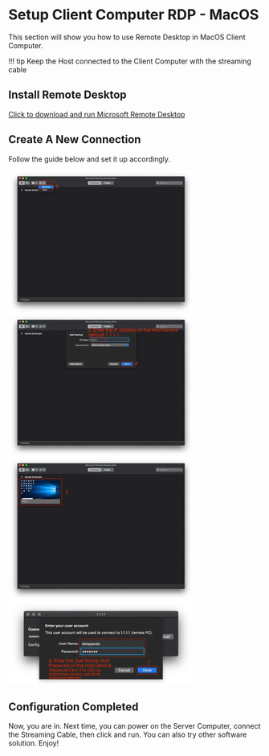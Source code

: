 # Setup Client Computer RDP - MacOS

This section will show you how to use Remote Desktop in MacOS Client Computer.

!!! tip
    Keep the Host connected to the Client Computer with the streaming cable

## Install Remote Desktop

[Click to download and run Microsoft Remote Desktop](https://rink.hockeyapp.net/apps/5e0c144289a51fca2d3bfa39ce7f2b06/)

## Create A New Connection

Follow the guide below and set it up accordingly.

![mac_rdp](../../assets/streaming_cable_resources/mac_rdp_setup.webp)

## Configuration Completed

Now, you are in. Next time, you can power on the Server Computer, connect the Streaming Cable, then click and run. You can also try other software solution. Enjoy!
